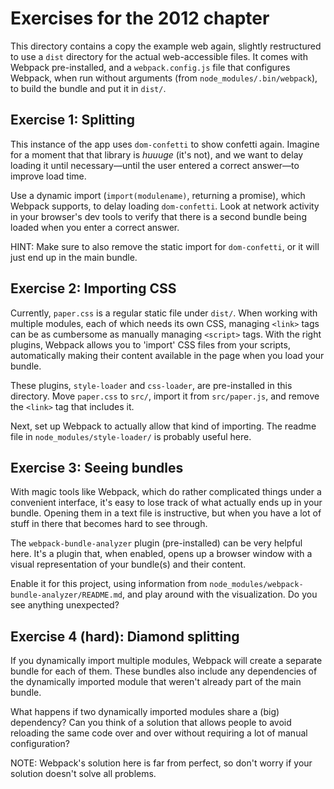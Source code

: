 # Exercises for the 2012 chapter

This directory contains a copy the example web again, slightly
restructured to use a `dist` directory for the actual web-accessible
files. It comes with Webpack pre-installed, and a `webpack.config.js`
file that configures Webpack, when run without arguments (from
`node_modules/.bin/webpack`), to build the bundle and put it in
`dist/`.

## Exercise 1: Splitting

This instance of the app uses `dom-confetti` to show confetti again.
Imagine for a moment that that library is _huuuge_ (it's not), and we
want to delay loading it until necessary—until the user entered a
correct answer—to improve load time.

Use a dynamic import (`import(modulename)`, returning a promise),
which Webpack supports, to delay loading `dom-confetti`. Look at
network activity in your browser's dev tools to verify that there is a
second bundle being loaded when you enter a correct answer.

HINT: Make sure to also remove the static import for `dom-confetti`,
or it will just end up in the main bundle.

## Exercise 2: Importing CSS

Currently, `paper.css` is a regular static file under `dist/`. When
working with multiple modules, each of which needs its own CSS,
managing `<link>` tags can be as cumbersome as manually managing
`<script>` tags. With the right plugins, Webpack allows you to
'import' CSS files from your scripts, automatically making their
content available in the page when you load your bundle.

These plugins, `style-loader` and `css-loader`, are pre-installed in
this directory. Move `paper.css` to `src/`, import it from
`src/paper.js`, and remove the `<link>` tag that includes it.

Next, set up Webpack to actually allow that kind of importing. The
readme file in `node_modules/style-loader/` is probably useful here.

## Exercise 3: Seeing bundles

With magic tools like Webpack, which do rather complicated things
under a convenient interface, it's easy to lose track of what actually
ends up in your bundle. Opening them in a text file is instructive,
but when you have a lot of stuff in there that becomes hard to see
through.

The `webpack-bundle-analyzer` plugin (pre-installed) can be very
helpful here. It's a plugin that, when enabled, opens up a browser
window with a visual representation of your bundle(s) and their
content.

Enable it for this project, using information from
`node_modules/webpack-bundle-analyzer/README.md`, and play around with
the visualization. Do you see anything unexpected?

## Exercise 4 (hard): Diamond splitting

If you dynamically import multiple modules, Webpack will create a
separate bundle for each of them. These bundles also include any
dependencies of the dynamically imported module that weren't already
part of the main bundle.

What happens if two dynamically imported modules share a (big)
dependency? Can you think of a solution that allows people to avoid
reloading the same code over and over without requiring a lot of
manual configuration?

NOTE: Webpack's solution here is far from perfect, so don't worry if
your solution doesn't solve all problems.
